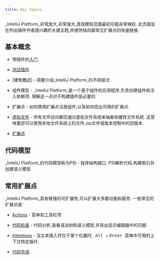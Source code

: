 ```yaml
---
title: Key Topics
---
```


_IntelliJ Platform_非常庞大,非常强大,其规模和范围最初可能非常艰巨.
此页面旨在列出插件作者感兴趣的关键主题,并提供指向最常见扩展点的快速链接.


## 基本概念


 - 带插件的[入门](/basics/getting_started.md).

 -  [测试插件](/basics/testing_plugins.md).

 -  [建筑概述]  - 简要介绍_IntelliJ Platform_的不同层次.

 - 组件模型 -  _IntelliJ Platform_是一个基于组件的应用程序,负责创建组件和注入依赖项.
理解这一点对于构建插件是必要的.

 - 扩展点 - 如何使用扩展点注册组件,以及如何找出可用的扩展点.

 -  [虚拟文件](/basics/architectural_overview/virtual_file.md) - 所有文件访问都应通过虚拟文件系统来抽象和缓存文件系统.
这意味着您可以使用本地文件系统上的文件,zip文件或版本控制中的旧版本.

 -  [扩展点](/basics/plugin_structure/plugin_extensions_and_extension_points.md)


## 代码模型


_IntelliJ Platform_的代码模型称为PSI  - 程序结构接口. 
PSI解析代码,构建索引并创建语义模型.


## 常用扩展点


_IntelliJ Platform_具有极强的可扩展性,可以扩展大多数功能和服务.
一些常见的扩展点是:


* [Actions](/tutorials/action_system.md) - 菜单和工具栏项

* [代码检查](/tutorials/code_inspections.md) - 代码分析,查看语法树和语义模型,并突出显示编辑器中的问题.

* [Intentions](/tutorials/code_intentions.md) - 当文本插入符位于某个位置时,<kbd> Alt </kbd> + <kbd> Enter </kbd>菜单中可用的上下文特定操作.

* [代码完成](/reference_guide/custom_language_support/code_completion.md).


